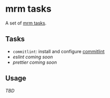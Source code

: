 # mrm tasks

A set of [mrm tasks](https://github.com/sapegin/mrm).

## Tasks

- `commitlint`: install and configure [commitlint](https://commitlint.js.org/)
- _eslint coming soon_
- _prettier coming soon_

## Usage

_TBD_
